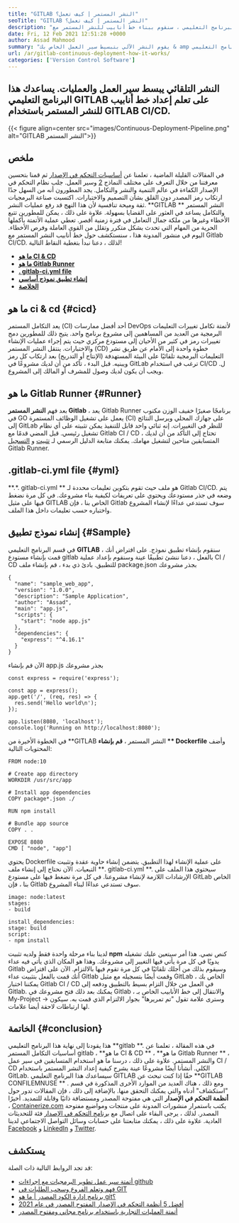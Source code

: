```yaml
---
title: "GITLAB النشر المستمر | كيف تعمل؟" 
seoTitle: "GITLAB النشر المستمر | كيف تعمل؟" 
description: "في هذا البرنامج التعليمي ، سنقوم ببناء خط أنابيب للنشر المستمر مع Gitlab. يساعد النشر المستمر Gitlab DevOps على تنفيذ النشر الآلي." 
date: Fri, 12 Feb 2021 12:51:28 +0000
author: Assad Mahmood
summary: "يقوم النشر الآلي بتبسيط سير العمل الخاص بك & amp ؛ العمليات. يساعدك هذا البرنامج التعليمي GITLAB على تعلم إعداد خط أنابيب للنشر المستمر باستخدام GITLAB CI/CD." 
url: /ar/gitlab-continuous-deployment-how-it-works/
categories: ['Version Control Software']
---
```


## النشر التلقائي يبسط سير العمل والعمليات. يساعدك هذا البرنامج التعليمي GITLAB على تعلم إعداد خط أنابيب للنشر المستمر باستخدام GITLAB CI/CD.

{{< figure align=center src="images/Continuous-Deployment-Pipeline.png" alt="GITLAB النشر المستمر">}}


## ملخص
في المقالات القليلة الماضية ، تعلمنا عن [أساسيات التحكم في الإصدار][1] ثم قمنا بتحسين معرفتنا من خلال التعرف على مختلف النماذج [2] وسير العمل. جلب نظام التحكم في الإصدار الكفاءة في عالم التنمية والنشر والتكامل. يجد المطورون أنه من السهل جدًا ارتكاب رمز المصدر دون القلق بشأن التصميم والاختبارات. اكتسبت صناعة البرمجيات ثقة وميحة تنافسية لأن هذا النهج قد رفع عمليات النشر.
**GITLAB النشر المستمر ** والتكامل يساعد في العثور على القضايا بسهولة. علاوة على ذلك ، يمكن للمطورين تتبع الأخطاء وغيرها من ملكة جمال التعامل في فترة زمنية أقصر. تعطي عملية الأتمتة بأكملها الحرية من المهام التي تحدث بشكل متكرر وتقلل من القوى العاملة وفرص الأخطاء. اليوم في منشور المدونة هذا ، سنستكشف حول خط أنابيب النشر المستمر مع Gitlab CI/CD. لذلك ، دعنا نبدأ بتغطية النقاط التالية!
  * **[ما هو CI & CD][3]**
  * **[ما هو Gitlab Runner][4]**
  * **[. gitlab-ci.yml file][5]**
  * **[إنشاء تطبيق نموذج أساسي][6]**
  * **[الخلاصة][7]**

## ما هو ci & cd   {#cicd}
يعد التكامل المستمر (CI) أحد أفضل ممارسات DevOps لأتمتة تكامل تغييرات التعليمات البرمجية من العديد من المساهمين إلى مشروع برنامج واحد. يتيح ذلك للمطورين دمج تغييرات رمز في كثير من الأحيان إلى مستودع مركزي حيث يتم إجراء عمليات الإنشاء والاختبارات. ينتقل النشر المستمر (CD) خطوة واحدة إلى الأمام عن طريق نشر التعليمات البرمجية تلقائيًا على البيئة المستهدفة (الإنتاج أو التدريج) بعد ارتكاب كل رمز ويبنيه.
قبل البدء ، تأكد من أن لديك مشروعًا في GitLab ترغب في استخدام CI/CD ل. ويجب أن يكون لديك وصول للمشرف أو المالك إلى المشروع.

## ما هو Gitlab Runner   {#Runner}
بعد فهم **النشر المستمر Gitlab**  ، يعد Gitlab Runner برنامجًا صغيرًا خفيف الوزن مكتوب في GO يعمل على تشغيل الوظائف المستمرة (CI) على جهازك المحلي ويرسل النتائج إلى GitLab للنظر في التغييرات. إنه ثنائي واحد قابل للتنفيذ يمكن تثبيته على أي نظام تشغيل رئيسي.
قبل المضي قدمًا مع Gitlab CI / CD ، تحتاج إلى التأكد من أن لديك المتسابقين متاحين لتشغيل مهامك. يمكنك متابعة الدليل الرسمي لـ [تثبيت][8] و [التسجيل][9] Gitlab Runner.

## .gitlab-ci.yml file   {#yml}
**.*. gitlab-ci.yml ** هو ملف حيث تقوم بتكوين تعليمات محددة لـ Gitlab CI/CD. يتم وضعه في جذر مستودعك ويحتوي على تعريفات لكيفية بناء مشروعك. في كل مرة نضغط فيها على مثيل GITLAB الخاص بنا ، فإن Gitlab سوف تستدعي عداءًا لإنشاء المشروع واختباره حسب تعليمات داخل هذا الملف.

## إنشاء نموذج تطبيق   {#Sample}
في قسم البرنامج التعليمي **GITLAB**  ، سنقوم بإنشاء تطبيق نموذج. على افتراض أنك قمت بإنشاء مستودع gitlab بالفعل ، دعنا ننشئ تطبيقًا عينة وسنقوم بإعداد عملية CI / CD للتطبيق.
بادئ ذي بدء ، قم بإنشاء ملف package.json بجذر مشروعك
```
{
  "name": "sample_web_app",
  "version": "1.0.0",
  "description": "Sample Application",
  "author": "Assad",
  "main": "app.js",
  "scripts": {
    "start": "node app.js"
  },
  "dependencies": {
    "express": "^4.16.1"
  }
}
```
الآن قم بإنشاء app.js بجذر مشروعك
```
const express = require('express');

const app = express();
app.get('/', (req, res) => {
  res.send('Hello world\n');
});

app.listen(8080, 'localhost');
console.log('Running on http://localhost:8080');
```
في الخطوة الأخيرة من **GITLAB النشر المستمر ،  **قم بإنشاء **  Dockerfile**  وأضف المحتويات التالية:
```
FROM node:10

# Create app directory
WORKDIR /usr/src/app

# Install app dependencies
COPY package*.json ./

RUN npm install

# Bundle app source
COPY . .

EXPOSE 8080
CMD [ "node", "app"]
```
يحتوي Dockerfile على عملية الإنشاء لهذا التطبيق. يتضمن إنشاء حاوية عقدة وتثبيت التبعيات.
الآن نحتاج إلى إنشاء ملف **. gitlab-ci.yml **. سيحتوي هذا الملف على الإرشادات اللازمة لإنشاء مشروعنا. في كل مرة نضغط فيها على مستودع GitLab الخاص بنا ، فإن Gitlab سوف تستدعي عداءًا لبناء المشروع.
```
image: node:latest
stages:
- build

install_dependencies:
stage: build
script:
- npm install
```
لدينا بناء مرحلة واحدة فقط ولديه تثبيت **npm**  كنص نصي. هذا أمر سيتعين عليك تشغيله يدويًا في كل مرة يأتي فيها التغيير إلى مشروعك. وهذا هو المكان الذي يأتي فيه عداء Gitlab وسيقوم بذلك من أجلك تلقائيًا في كل مرة تقوم فيها بالالتزام.
الآن على افتراض أنك قمت بالفعل بتثبيت عداء Gitlab وقمت أيضًا بتسجيله مع مثيل GitLab الخاص بك ، يمكننا اختبار Gitlab CI / CD في العمل من خلال التزام بسيط بالتطبيق ودفعه إلى Gitlab.
يمكنك بعد ذلك فتح مشروعك في Gitlab ، والانتقال إلى خط الأنابيب الخاص بـ My-Project → وسترى علامة تقول "تم تمريرها" بجوار الالتزام الذي قمت به. سيكون لها ارتباطات لاحقة أيضا علامات.

## الخاتمة   {#conclusion}
هذا يقودنا إلى نهاية هذا البرنامج التعليمي **gitlab **. في هذه المقالة ، تعلمنا عن أساسيات التكامل المستمر gitlab ،  **ما هو CI & CD **  ،  **ما هو Gitlab Runner **  ، والنشر المستمر. علاوة على ذلك ، درسنا ما هو استخدام المتسابقين في سير عمل CI / CD الكلي. أنشأنا أيضًا مشروعًا عينة يشرح كيفية إعداد النشر المستمر باستخدام GitLab. سيساعدك هذا البرنامج التعليمي GITLAB حقًا إذا كنت تبحث عن  **GITLAB CONFILEMNUSE ** . ومع ذلك ، هناك العديد من الموارد الأخرى المذكورة في قسم "استكشاف" أدناه والتي يمكنك التحقق منها. بالإضافة إلى ذلك ، فإن المقالات تدور حول  **أنظمة التحكم في الإصدار**   التي هي مفتوحة المصدر ومستضافة ذاتيًا وقابلة للتمديد.
أخيرًا ، [Containerize.com][10] يكتب باستمرار منشورات المدونة على منتجات ومواضيع مفتوحة المصدر. لذلك ، يرجى البقاء على اتصال مع [][11][برنامج التحكم في الإصدار][12] فئة للتحديثات العادية. علاوة على ذلك ، يمكنك متابعتنا على حسابات وسائل التواصل الاجتماعي لدينا [Facebook][13] و [LinkedIn][14] و [Twitter][15].

## يستكشف
قد تجد الروابط التالية ذات الصلة:
  * [أتمتة سير عمل تطوير البرمجيات مع إجراءات github][16]
  * [فهم وتعلم الفروع وسحب الطلبات في GIT][2]
  * [برنامج إدارة الكود المصدر | ما هو git؟][17]
  * [أفضل 5 أنظمة التحكم في الإصدار المفتوح المصدر في عام 2021][18]
  * [أتمتة العمليات التجارية باستخدام برنامج مجاني ومفتوح المصدر][19]

  
[1]: https://blog.containerize.com/2021/01/08/guide-to-version-control-and-source-code-management-using-git/
[2]: https://blog.containerize.com/version-control-software/understand-and-learn-branches-and-pull-requests-in-git/
[3]: #cicd
[4]: #runner
[5]: #yml
[6]: #status
[7]: #conclusion
[8]: https://docs.gitlab.com/runner/install/
[9]: https://docs.gitlab.com/runner/register/
[10]: https://www.containerize.com/
[11]: https://products.containerize.com/discussion-forum/
[12]: https://products.containerize.com/version-control/
[13]: https://web.facebook.com/containerize
[14]: https://www.linkedin.com/company/containerize/
[15]: https://twitter.com/containerize_co
[16]: https://blog.containerize.com/version-control-software/github-actions-tutorial-automate-your-first-workflow/
[17]: https://blog.containerize.com/version-control-software/source-code-management-software-what-is-git/
[18]: https://blog.containerize.com/version-control-software/top-5-open-source-version-control-systems-in-2021/
[19]: https://blog.containerize.com/blogging/automate-business-operations-using-open-source-software/
